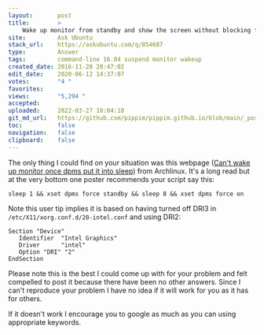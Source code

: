 ```yaml
---
layout:       post
title:        >
    Wake up monitor from standby and show the screen without blocking further standby [Ubuntu 16.04]
site:         Ask Ubuntu
stack_url:    https://askubuntu.com/q/854687
type:         Answer
tags:         command-line 16.04 suspend monitor wakeup
created_date: 2016-11-28 20:47:02
edit_date:    2020-06-12 14:37:07
votes:        "4 "
favorites:    
views:        "5,294 "
accepted:     
uploaded:     2022-03-27 10:04:10
git_md_url:   https://github.com/pippim/pippim.github.io/blob/main/_posts/2016/2016-11-28-Wake-up-monitor-from-standby-and-show-the-screen-without-blocking-further-standby-_Ubuntu-16.04_.md
toc:          false
navigation:   false
clipboard:    false
---
```


The only thing I could find on your situation was this webpage ([Can't wake up monitor once dpms put it into sleep][1]) from Archlinux. It's a long read but at the very bottom one poster recommends your script say this:

``` 
sleep 1 && xset dpms force standby && sleep 8 && xset dpms force on
```

Note this user tip implies it is based on having turned off DRI3 in `/etc/X11/xorg.conf.d/20-intel.conf` and using DRI2:

``` 
Section "Device"
   Identifier  "Intel Graphics"
   Driver      "intel"
   Option "DRI" "2"
EndSection
```

Please note this is the best I could come up with for your problem and felt compelled to post it because there have been no other answers. Since I can't reproduce your problem I have no idea if it will work for you as it has for others.

If it doesn't work I encourage you to google as much as you can using appropriate keywords.

  [1]: https://bbs.archlinux.org/viewtopic.php?id=215930

